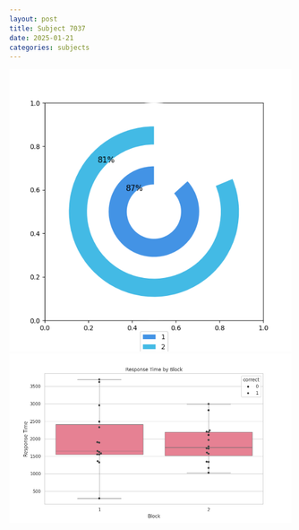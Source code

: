 ```yaml
---
layout: post
title: Subject 7037
date: 2025-01-21
categories: subjects
---
```


![](data/7037/run-4/7037__acc_test.png)
![](data/7037/run-4/7037_rt.png)
